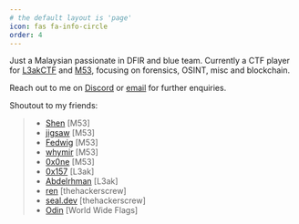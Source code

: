 ```yaml
---
# the default layout is 'page'
icon: fas fa-info-circle
order: 4
---
```


Just a Malaysian passionate in DFIR and blue team. Currently a CTF player for [L3akCTF](https://ctftime.org/team/220336/) and [M53](https://ctftime.org/team/211971), focusing on forensics, OSINT, misc and blockchain.

Reach out to me on [Discord](https://discord.com/users/249479519331811330) or [email](mailto:warlocksmurf@proton.me) for further enquiries.

Shoutout to my friends:
> - [Shen](https://chuajianshen.github.io/) [M53]
> - [jigsaw](https://zachwong02.github.io/) [M53]
> - [Fedwig](https://fedwig.pages.dev/) [M53]
> - [whymir](https://whymir.github.io/) [M53]
> - [0x0ne](https://oneonlyzero.github.io/) [M53]
> - [0x157](https://iloveforensics.com/) [L3ak]
> - [Abdelrhman](https://abdelrahme.github.io/) [L3ak]
> - [ren](https://zeynarz.github.io/) [thehackerscrew]
> - [seal.dev](https://seall.dev/) [thehackerscrew]
> - [Odin](https://odintheprotector.github.io/) [World Wide Flags]
